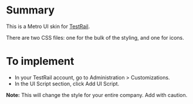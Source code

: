 Summary
=======

This is a Metro UI skin for <a href="http://www.gurock.com/testrail/">TestRail</a>.

There are two CSS files: one for the bulk of the styling, and one for icons.

To implement
============

* In your TestRail account, go to Administration > Customizations.
* In the UI Script section, click Add UI Script.

**Note:** This will change the style for your entire company.  Add with caution.